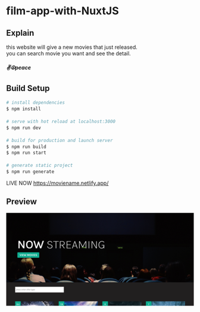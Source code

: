 # film-app-with-NuxtJS

## Explain

this website will give a new movies that just released.\
you can search movie you want and see the detail.

##### ✌☮peace

## Build Setup

```bash
# install dependencies
$ npm install

# serve with hot reload at localhost:3000
$ npm run dev

# build for production and launch server
$ npm run build
$ npm run start

# generate static project
$ npm run generate
```

LIVE NOW 
https://moviename.netlify.app/

## Preview

![movie-app-nuxt](./assets/img/ss-app.png 'Text to show on mouseover')
